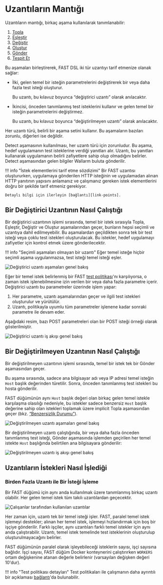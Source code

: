 [img-phases-mod-overview]:              ../../images/fast/dsl/common/mod-phases.png
[img-phases-non-mod-overview]:          ../../images/fast/dsl/common/non-mod-phases.png
[img-mod-workflow]:                     ../../images/fast/dsl/common/mod-workflow.png
[img-non-mod-workflow]:                 ../../images/fast/dsl/common/non-mod-workflow.png
[img-workers]:                          ../../images/fast/dsl/en/workers.png

[img-incomplete-policy]:                ../../images/fast/dsl/common/incomplete-policy.png
[img-incomplete-policy-remediation-1]:  ../../images/fast/dsl/common/incomplete-policy-remediation-1.png
[img-incomplete-policy-remediation-2]:  ../../images/fast/dsl/common/incomplete-policy-remediation-2.png
[img-wrong-baseline]:                   ../../images/fast/dsl/common/wrong-baseline.png   

[link-policy]:              ../terms-glossary.md#test-policy
[doc-policy-in-detail]:     ../operations/test-policy/overview.md

[link-phase-collect]:       phase-collect.md
[link-phase-match]:         phase-match.md
[link-phase-modify]:        phase-modify.md
[link-phase-generate]:      phase-generate.md
[link-phase-send]:          phase-send.md
[link-phase-detect]:        detect/phase-detect.md

[doc-collect-uniq]:         phase-collect.md#the-uniqueness-condition
[doc-point-uri]:            points/parsers/http.md#uri-filter

[link-points]:              points/intro.md


# Uzantıların Mantığı

Uzantıların mantığı, birkaç aşama kullanılarak tanımlanabilir:

1.  [Topla][link-phase-collect]
2.  [Eşleştir][link-phase-match]
3.  [Değiştir][link-phase-modify]
4.  [Oluştur][link-phase-generate]
5.  [Gönder][link-phase-send]
6.  [Tespit Et][link-phase-detect]

Bu aşamaları birleştirerek, FAST DSL iki tür uzantıyı tarif etmenize olanak sağlar:

* İlki, gelen temel bir isteğin parametrelerini değiştirerek bir veya daha fazla test isteği oluşturur.

    Bu uzantı, bu kılavuz boyunca “değiştirici uzantı” olarak anılacaktır.

* İkincisi, önceden tanımlanmış test isteklerini kullanır ve gelen temel bir isteğin parametrelerini değiştirmez.

    Bu uzantı, bu kılavuz boyunca “değiştirilmeyen uzantı” olarak anılacaktır.

Her uzantı türü, belirli bir aşama setini kullanır. Bu aşamaların bazıları zorunlu, diğerleri ise değildir.

Detect aşamasının kullanılması, her uzantı türü için zorunludur. Bu aşama, hedef uygulamanın test isteklerine verdiği yanıtları alır. Uzantı, bu yanıtları kullanarak uygulamanın belirli zafiyetlere sahip olup olmadığını belirler. Detect aşamasından gelen bilgiler Wallarm buluta gönderilir.

!!! info "İstek elementlerini tarif etme sözdizimi"
    Bir FAST uzantısı oluştururken, uygulamaya gönderilen HTTP isteğinin ve uygulamadan alınan HTTP yanıtının yapısını anlamanız ve çalışmanız gereken istek elementlerini doğru bir şekilde tarif etmeniz gerekiyor.

    Detaylı bilgi için ilerleyin [bağlantı][link-points].
    
##  Bir Değiştirici Uzantının Nasıl Çalıştığı

Bir değiştirici uzantının işlemi sırasında, temel bir istek sırasıyla Topla, Eşleştir, Değiştir ve Oluştur aşamalarından geçer, bunların hepsi seçimli ve uzantıya dahil edilmeyebilir. Bu aşamalardan geçildikten sonra tek bir test isteği veya çoklu test istekleri oluşturulacak. Bu istekler, hedef uygulamayı zafiyetler için kontrol etmek üzere gönderilecektir.

!!! info "Seçimli aşamaları olmayan bir uzantı"
    Eğer temel isteğe hiçbir seçimli aşama uygulanmazsa, test isteği temel isteği eşler.

![Değiştirici uzantı aşamaları genel bakış][img-phases-mod-overview]

Eğer bir temel istek belirlenmiş bir FAST [test politikası][doc-policy-in-detail]'nı karşılıyorsa, o zaman istek işlenebilmesine izin verilen bir veya daha fazla parametre içerir. Değiştirici uzantı bu parametreler üzerinde işlem yapar:

 1. Her parametre, uzantı aşamalarından geçer ve ilgili test istekleri oluşturulur ve yürütülür.
 2. Uzantı, politikayla uyumlu tüm parametreler işlenene kadar sonraki parametre ile devam eder.    

Aşağıdaki resim, bazı POST parametreleri olan bir POST isteği örneği olarak gösterilmiştir.

![Değiştirici uzantı iş akışı genel bakış][img-mod-workflow]

##  Bir Değiştirilmeyen Uzantının Nasıl Çalıştığı

Bir değiştirilmeyen uzantının işlemi sırasında, temel bir istek tek bir Gönder aşamasından geçer.

Bu aşama sırasında, sadece ana bilgisayar adı veya IP adresi temel isteğin `Host` başlık değerinden türetilir. Sonra, önceden tanımlanmış test istekleri bu hosta gönderilir.

FAST düğümünün aynı `Host` başlık değeri olan birkaç gelen temel istekle karşılaşma olasılığı nedeniyle, bu istekler sadece benzersiz `Host` başlık değerine sahip olan istekleri toplamak üzere implicit Topla aşamasından geçer (bkz. [“Benzersizlik Durumu”][doc-collect-uniq]).

![Değiştirilmeyen uzantı aşamaları genel bakış][img-phases-non-mod-overview]

Bir değiştirilmeyen uzantı çalıştığında, bir veya daha fazla önceden tanımlanmış test isteği, Gönder aşamasında işlemden geçirilen her temel istekte `Host` başlığında belirtilen ana bilgisayara gönderilir:

![Değiştirilmeyen uzantı iş akışı genel bakış][img-non-mod-workflow]


## Uzantıların İstekleri Nasıl İşlediği

### Birden Fazla Uzantı ile Bir İsteği İşleme

Bir FAST düğümü için aynı anda kullanılmak üzere tanımlanmış birkaç uzantı olabilir.
Her gelen temel istek tüm takılı uzantılardan geçecektir.

![Çalışanlar tarafından kullanılan uzantılar][img-workers]

Her zaman için, uzantı tek bir temel isteği işler. FAST, paralel temel istek işlemeyi destekler; alınan her temel istek, işlemeyi hızlandırmak için boş bir işçiye gönderilir. Farklı işçiler, aynı uzantıları farklı temel istekler için aynı anda çalıştırabilir. Uzantı, temel istek temelinde test isteklerinin oluşturulup oluşturulmayacağını belirler.

FAST düğümünün paralel olarak işleyebileceği isteklerin sayısı, işçi sayısına bağlıdır. İşçi sayısı, FAST düğüm Docker konteynerini çalıştırırken `WORKERS` ortam değişkenine atanan değerle belirlenir (varsayılan değişken değeri 10'dur).

!!! info "Test politikası detayları"
    Test politikaları ile çalışmanın daha ayrıntılı bir açıklaması [bağlantı][doc-policy-in-detail]'da bulunabilir.